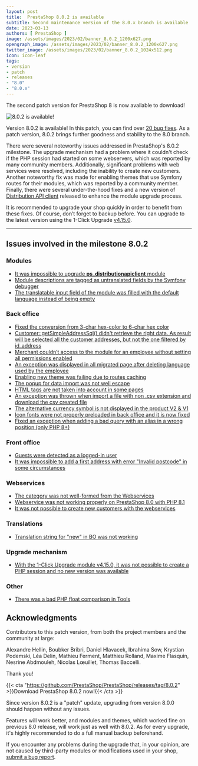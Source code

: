 ```yaml
---
layout: post
title:  PrestaShop 8.0.2 is available
subtitle: Second maintenance version of the 8.0.x branch is available
date: 2023-03-13
authors: [ PrestaShop ]
image: /assets/images/2023/02/banner_8.0.2_1200x627.png
opengraph_image: /assets/images/2023/02/banner_8.0.2_1200x627.png
twitter_image: /assets/images/2023/02/banner_8.0.2_1024x512.png
icon: icon-leaf
tags:
- version
- patch
- releases
- "8.0"
- "8.0.x"
---
```


The second patch version for PrestaShop 8 is now available to download!

![8.0.2 is available!](/assets/images/2023/02/banner_8.0.2_1534x424.png)

Version 8.0.2 is available! In this patch, you can find over [20 bug fixes](https://github.com/PrestaShop/PrestaShop/pulls?q=is%3Apr+is%3Amerged+milestone%3A8.0.2+label%3A%22Bug+fix%22+). As a patch version, 8.0.2 brings further goodness and stability to the 8.0 branch.

There were several noteworthy issues addressed in PrestaShop's 8.0.2 milestone. The upgrade mechanism had a problem where it couldn't check if the PHP session had started on some webservers, which was reported by many community members. Additionally, significant problems with web services were resolved, including the inability to create new customers. Another noteworthy fix was made for enabling themes that use Symfony routes for their modules, which was reported by a community member. Finally, there were several under-the-hood fixes and a new version of [Distribution API client](https://github.com/PrestaShop/ps_distributionapiclient/releases/tag/v1.0.3) released to enhance the module upgrade process.

It is recommended to upgrade your shop quickly in order to benefit from these fixes. Of course, don’t forget to backup before. You can upgrade to the latest version using the 1-Click Upgrade [v4.15.0](https://github.com/PrestaShop/autoupgrade/releases/tag/v4.15.0).

---

## Issues involved in the milestone 8.0.2

### Modules

- [It was impossible to upgrade **ps_distributionapiclient** module](https://github.com/PrestaShop/PrestaShop/issues/31098)
- [Module descriptions are tagged as untranslated fields by the Symfony debugger](https://github.com/PrestaShop/PrestaShop/issues/27351)
- [The translatable input field of the module was filled with the default language instead of being empty](https://github.com/PrestaShop/PrestaShop/issues/30085)

### Back office

- [Fixed the conversion from 3-char hex-color to 6-char hex color](https://github.com/PrestaShop/PrestaShop/issues/31002)
- [Customer::getSimpleAddressSql() didn't retrieve the right data. As result will be selected all the customer addresses, but not the one filtered by id_address](https://github.com/PrestaShop/PrestaShop/issues/30833)
- [Merchant couldn’t access to the module for an employee without setting all permissions enabled](https://github.com/PrestaShop/PrestaShop/issues/30788)
- [An exception was displayed in all migrated page after deleting language used by the employee](https://github.com/PrestaShop/PrestaShop/issues/30091)
- [Enabling new theme was failing due to routes caching](https://github.com/PrestaShop/PrestaShop/issues/30011)
- [The popup for data import was not well escape](https://github.com/PrestaShop/PrestaShop/issues/29959)
- [HTML tags are not taken into account in some pages](https://github.com/PrestaShop/PrestaShop/issues/29940)
- [An exception was thrown when import a file with non .csv extension and download the csv created file](https://github.com/PrestaShop/PrestaShop/issues/28761)
- [The alternative currency symbol is not displayed in the product V2 & V1](https://github.com/PrestaShop/PrestaShop/issues/28430)
- [Icon fonts were not properly preloaded in back office and it is now fixed](https://github.com/PrestaShop/PrestaShop/pull/31603)
- [Fixed an exception when adding a bad query with an alias in a wrong position (only PHP 8+)](https://github.com/PrestaShop/PrestaShop/issues/31551)

### Front office

- [Guests were detected as a logged-in user](https://github.com/PrestaShop/PrestaShop/issues/30991)
- [It was impossible to add a first address with error "Invalid postcode" in some circumstances](https://github.com/PrestaShop/PrestaShop/issues/30973)

### Webservices

- [The category was not well-formed from the Webservices](https://github.com/PrestaShop/PrestaShop/issues/30987)
- [Webservice was not working properly on PrestaShop 8.0 with PHP 8.1](https://github.com/PrestaShop/PrestaShop/issues/30165)
- [It was not possible to create new customers with the webservices](https://github.com/PrestaShop/PrestaShop/issues/26568)

### Translations

- [Translation string for "new" in BO was not working](https://github.com/PrestaShop/PrestaShop/issues/30916)

### Upgrade mechanism

- [With the 1-Click Upgrade module v4.15.0, it was not possible to create a PHP session and no new version was available](https://github.com/PrestaShop/PrestaShop/issues/30658)

### Other

- [There was a bad PHP float comparison in Tools](https://github.com/PrestaShop/PrestaShop/issues/29652)

## Acknowledgments

Contributors to this patch version, from both the project members and the community at large:

Alexandre Hellin, Boubker Bribri, Daniel Hlavacek, Ibrahima Sow, Krystian Podemski, Léa Delin, Mathieu Ferment, Matthieu Rolland, Maxime Flasquin, Nesrine Abdmouleh, Nicolas Lœuillet, Thomas Baccelli.

Thank you!

{{< cta "https://github.com/PrestaShop/PrestaShop/releases/tag/8.0.2" >}}Download PrestaShop 8.0.2 now!{{< /cta >}}

Since version 8.0.2 is a "patch" update, upgrading from version 8.0.0 should happen without any issues.

Features will work better, and modules and themes, which worked fine on previous 8.0 release, will work just as well with 8.0.2. As for every upgrade, it's highly recommended to do a full manual backup beforehand.

If you encounter any problems during the upgrade that, in your opinion, are not caused by third-party modules or modifications used in your shop, [submit a bug report](https://www.prestashop-project.org/get-involved/report-issues/).
